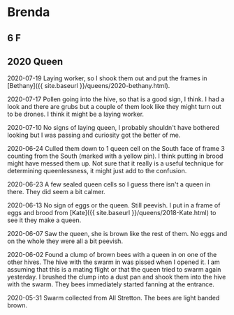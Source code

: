 # Brenda
## 6 F
## 2020 Queen

2020-07-19 Laying worker, so I shook them out and put the frames in [Bethany]({{ site.baseurl }}/queens/2020-bethany.html).

2020-07-17 Pollen going into the hive, so that is a good sign, I think.  I had a look and there are grubs but a couple of them look like they might turn out to be drones.  I think it might be a laying worker.

2020-07-10 No signs of laying queen, I probably shouldn't have bothered looking but I was passing and curiosity got the better of me.

2020-06-24 Culled them down to 1 queen cell on the South face of frame 3 counting from the South (marked with a yellow pin).  I think putting in brood might have messed them up.  Not sure that it really is a useful technique for determining queenlessness, it might just add to the confusion. 

2020-06-23 A few sealed queen cells so I guess there isn't a queen in there.  They did seem a bit calmer.

2020-06-13 No sign of eggs or the queen.  Still peevish.  I put in a frame of eggs and brood from [Kate]({{ site.baseurl }}/queens/2018-Kate.html) to see it they make a queen.

2020-06-07 Saw the queen, she is brown like the rest of them.  No eggs and on the whole they were all a bit peevish.

2020-06-02 Found a clump of brown bees with a queen in on one of the other hives.  The hive with the swarm in was pissed when I opened it.  I am assuming that this is a mating flight or that the queen tried to swarm again yesterday.  I brushed the clump into a dust pan and shook them into the hive with the swarm.  They bees immediately started fanning at the entrance.  

2020-05-31 Swarm collected from All Stretton.  The bees are light banded brown.
